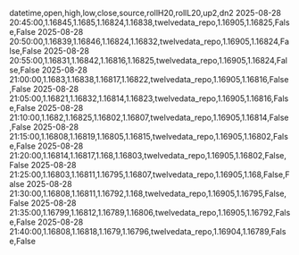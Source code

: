 datetime,open,high,low,close,source,rollH20,rollL20,up2,dn2
2025-08-28 20:45:00,1.16845,1.1685,1.16824,1.16838,twelvedata_repo,1.16905,1.16825,False,False
2025-08-28 20:50:00,1.16839,1.16846,1.16824,1.16832,twelvedata_repo,1.16905,1.16824,False,False
2025-08-28 20:55:00,1.16831,1.16842,1.16816,1.16825,twelvedata_repo,1.16905,1.16824,False,False
2025-08-28 21:00:00,1.1683,1.16838,1.16817,1.16822,twelvedata_repo,1.16905,1.16816,False,False
2025-08-28 21:05:00,1.16821,1.16832,1.16814,1.16823,twelvedata_repo,1.16905,1.16816,False,False
2025-08-28 21:10:00,1.1682,1.16825,1.16802,1.16807,twelvedata_repo,1.16905,1.16814,False,False
2025-08-28 21:15:00,1.16808,1.16819,1.16805,1.16815,twelvedata_repo,1.16905,1.16802,False,False
2025-08-28 21:20:00,1.16814,1.16817,1.168,1.16803,twelvedata_repo,1.16905,1.16802,False,False
2025-08-28 21:25:00,1.16803,1.16811,1.16795,1.16807,twelvedata_repo,1.16905,1.168,False,False
2025-08-28 21:30:00,1.16808,1.16811,1.16792,1.168,twelvedata_repo,1.16905,1.16795,False,False
2025-08-28 21:35:00,1.16799,1.16812,1.16789,1.16806,twelvedata_repo,1.16905,1.16792,False,False
2025-08-28 21:40:00,1.16808,1.16818,1.1679,1.16796,twelvedata_repo,1.16904,1.16789,False,False
